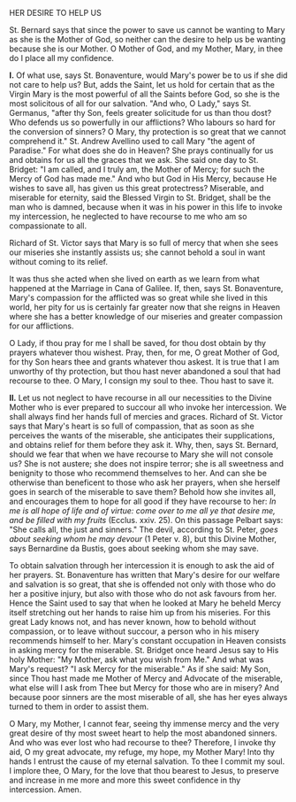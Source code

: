 
HER DESIRE TO HELP US

St. Bernard says that since the power to save us cannot be wanting to Mary as she is the Mother of God, so neither can the desire to help us be wanting because she is our Mother. O Mother of God, and my Mother, Mary, in thee do I place all my confidence.

**I\.** Of what use, says St. Bonaventure, would Mary\'s power be to us if she did not care to help us? But, adds the Saint, let us hold for certain that as the Virgin Mary is the most powerful of all the Saints before God, so she is the most solicitous of all for our salvation. \"And who, O Lady,\" says St. Germanus, \"after thy Son, feels greater solicitude for us than thou dost? Who defends us so powerfully in our afflictions? Who labours so hard for the conversion of sinners? O Mary, thy protection is so great that we cannot comprehend it.\" St. Andrew Avellino used to call Mary \"the agent of Paradise.\" For what does she do in Heaven? She prays continually for us and obtains for us all the graces that we ask. She said one day to St. Bridget: \"I am called, and I truly am, the Mother of Mercy; for such the Mercy of God has made me.\" And who but God in His Mercy, because He wishes to save all, has given us this great protectress? Miserable, and miserable for eternity, said the Blessed Virgin to St. Bridget, shall be the man who is damned, because when it was in his power in this life to invoke my intercession, he neglected to have recourse to me who am so compassionate to all.

Richard of St. Victor says that Mary is so full of mercy that when she sees our miseries she instantly assists us; she cannot behold a soul in want without coming to its relief.

It was thus she acted when she lived on earth as we learn from what happened at the Marriage in Cana of Galilee. If, then, says St. Bonaventure, Mary\'s compassion for the afflicted was so great while she lived in this world, her pity for us is certainly far greater now that she reigns in Heaven where she has a better knowledge of our miseries and greater compassion for our afflictions.

O Lady, if thou pray for me I shall be saved, for thou dost obtain by thy prayers whatever thou wishest. Pray, then, for me, O great Mother of God, for thy Son hears thee and grants whatever thou askest. It is true that I am unworthy of thy protection, but thou hast never abandoned a soul that had recourse to thee. O Mary, I consign my soul to thee. Thou hast to save it.

**II\.** Let us not neglect to have recourse in all our necessities to the Divine Mother who is ever prepared to succour all who invoke her intercession. We shall always find her hands full of mercies and graces. Richard of St. Victor says that Mary\'s heart is so full of compassion, that as soon as she perceives the wants of the miserable, she anticipates their supplications, and obtains relief for them before they ask it. Why, then, says St. Bernard, should we fear that when we have recourse to Mary she will not console us? She is not austere; she does not inspire terror; she is all sweetness and benignity to those who recommend themselves to her. And can she be otherwise than beneficent to those who ask her prayers, when she herself goes in search of the miserable to save them? Behold how she invites all, and encourages them to hope for all good if they have recourse to her: *In me is all hope of life and of virtue: come over to me all ye that desire me, and be filled with my fruits* (Ecclus. xxiv. 25). On this passage Pelbart says: \"She calls all, the just and sinners.\" The devil, according to St. Peter, *goes about seeking whom he may devour* (1 Peter v. 8), but this Divine Mother, says Bernardine da Bustis, goes about seeking whom she may save.

To obtain salvation through her intercession it is enough to ask the aid of her prayers. St. Bonaventure has written that Mary\'s desire for our welfare and salvation is so great, that she is offended not only with those who do her a positive injury, but also with those who do not ask favours from her. Hence the Saint used to say that when he looked at Mary he beheld Mercy itself stretching out her hands to raise him up from his miseries. For this great Lady knows not, and has never known, how to behold without compassion, or to leave without succour, a person who in his misery recommends himself to her. Mary\'s constant occupation in Heaven consists in asking mercy for the miserable. St. Bridget once heard Jesus say to His holy Mother: \"My Mother, ask what you wish from Me.\" And what was Mary\'s request? \"I ask Mercy for the miserable.\" As if she said: My Son, since Thou hast made me Mother of Mercy and Advocate of the miserable, what else will I ask from Thee but Mercy for those who are in misery? And because poor sinners are the most miserable of all, she has her eyes always turned to them in order to assist them.

O Mary, my Mother, I cannot fear, seeing thy immense mercy and the very great desire of thy most sweet heart to help the most abandoned sinners. And who was ever lost who had recourse to thee? Therefore, I invoke thy aid, O my great advocate, my refuge, my hope, my Mother Mary! Into thy hands I entrust the cause of my eternal salvation. To thee I commit my soul. I implore thee, O Mary, for the love that thou bearest to Jesus, to preserve and increase in me more and more this sweet confidence in thy intercession. Amen.

